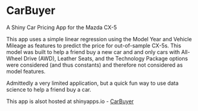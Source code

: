 # CarBuyer
A Shiny Car Pricing App for the Mazda CX-5

This app uses a simple linear regression using the Model Year and Vehicle Mileage as features to predict the price for out-of-sample CX-5s.  This model was built to help a friend buy a new car and and only cars with All-Wheel Drive (AWD), Leather Seats, and the Technology Package options were considered (and thus constants) and therefore not considered as model features.

Admittedly a very limited application, but a quick fun way to use data science to help a friend buy a car.

This app is alsot hosted at shinyapps.io - [CarBuyer](http://dataken.shinyapps.io/CarBuyer)
